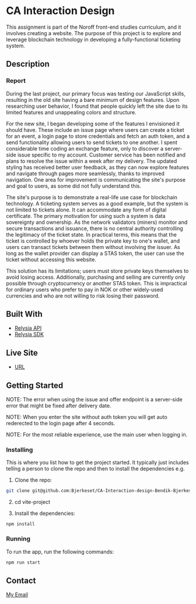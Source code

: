 # CA Interaction Design

This assignment is part of the Noroff front-end studies curriculum, and it involves creating a website. The purpose of this project is to explore and leverage blockchain technology in developing a fully-functional ticketing system.

## Description

### Report

During the last project, our primary focus was testing our JavaScript skills, resulting in the old site having a bare minimum of design features. Upon researching user behavior, I found that people quickly left the site due to its limited features and unappealing colors and structure.

For the new site, I began developing some of the features I envisioned it should have. These include an issue page where users can create a ticket for an event, a login page to store credentials and fetch an auth token, and a send functionality allowing users to send tickets to one another. I spent considerable time coding an exchange feature, only to discover a server-side issue specific to my account. Customer service has been notified and plans to resolve the issue within a week after my delivery. The updated styling has received better user feedback, as they can now explore features and navigate through pages more seamlessly, thanks to improved navigation. One area for improvement is communicating the site's purpose and goal to users, as some did not fully understand this.

The site's purpose is to demonstrate a real-life use case for blockchain technology. A ticketing system serves as a good example, but the system is not limited to tickets alone. It can accommodate any form of digital certificate. The primary motivation for using such a system is data sovereignty and ownership. As the network validators (miners) monitor and secure transactions and issuance, there is no central authority controlling the legitimacy of the ticket state. In practical terms, this means that the ticket is controlled by whoever holds the private key to one's wallet, and users can transact tickets between them without involving the issuer. As long as the wallet provider can display a STAS token, the user can use the ticket without accessing this website.

This solution has its limitations; users must store private keys themselves to avoid losing access. Additionally, purchasing and selling are currently only possible through cryptocurrency or another STAS token. This is impractical for ordinary users who prefer to pay in NOK or other widely-used currencies and who are not willing to risk losing their password.

## Built With

- [Relysia API](https://api.relysia.com/docs/static/index.html)
- [Relysia SDK](https://docs.relysia.com/)

## Live Site

- [URL](https://gorgeous-paletas-3d837e.netlify.app/)

## Getting Started

NOTE: The error when using the issue and offer endpoint is a server-side error that might be fixed after delivery date.

NOTE: When you enter the site without auth token you will get auto rederected to the login page after 4 seconds.

NOTE: For the most reliable experience, use the main user when logging in.

### Installing

This is where you list how to get the project started. It typically just includes telling a person to clone the repo and then to install the dependencies e.g.

1. Clone the repo:

```bash
git clone git@github.com:Bjerkeset/CA-Interaction-design-Bendik-Bjerkeset
```

2. cd vite-project

3. Install the dependencies:

```
npm install
```

### Running

To run the app, run the following commands:

```bash
npm run start
```

## Contact

[My Email](bendik.bjerkeset.dev)
